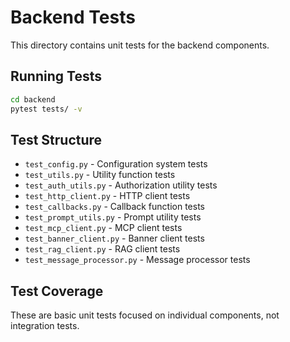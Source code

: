 # Backend Tests

This directory contains unit tests for the backend components.

## Running Tests

```bash
cd backend
pytest tests/ -v
```

## Test Structure

- `test_config.py` - Configuration system tests
- `test_utils.py` - Utility function tests  
- `test_auth_utils.py` - Authorization utility tests
- `test_http_client.py` - HTTP client tests
- `test_callbacks.py` - Callback function tests
- `test_prompt_utils.py` - Prompt utility tests
- `test_mcp_client.py` - MCP client tests
- `test_banner_client.py` - Banner client tests
- `test_rag_client.py` - RAG client tests
- `test_message_processor.py` - Message processor tests

## Test Coverage

These are basic unit tests focused on individual components, not integration tests.